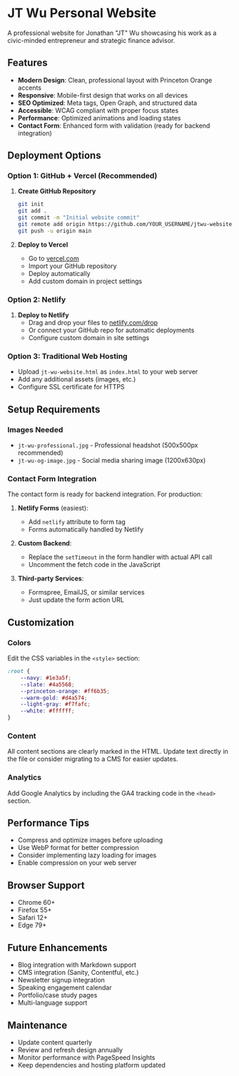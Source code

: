 # JT Wu Personal Website

A professional website for Jonathan "JT" Wu showcasing his work as a civic-minded entrepreneur and strategic finance advisor.

## Features

- **Modern Design**: Clean, professional layout with Princeton Orange accents
- **Responsive**: Mobile-first design that works on all devices  
- **SEO Optimized**: Meta tags, Open Graph, and structured data
- **Accessible**: WCAG compliant with proper focus states
- **Performance**: Optimized animations and loading states
- **Contact Form**: Enhanced form with validation (ready for backend integration)

## Deployment Options

### Option 1: GitHub + Vercel (Recommended)

1. **Create GitHub Repository**
   ```bash
   git init
   git add .
   git commit -m "Initial website commit"
   git remote add origin https://github.com/YOUR_USERNAME/jtwu-website.git
   git push -u origin main
   ```

2. **Deploy to Vercel**
   - Go to [vercel.com](https://vercel.com)
   - Import your GitHub repository
   - Deploy automatically
   - Add custom domain in project settings

### Option 2: Netlify

1. **Deploy to Netlify**
   - Drag and drop your files to [netlify.com/drop](https://netlify.com/drop)
   - Or connect your GitHub repo for automatic deployments
   - Configure custom domain in site settings

### Option 3: Traditional Web Hosting

- Upload `jt-wu-website.html` as `index.html` to your web server
- Add any additional assets (images, etc.)
- Configure SSL certificate for HTTPS

## Setup Requirements

### Images Needed
- `jt-wu-professional.jpg` - Professional headshot (500x500px recommended)
- `jt-wu-og-image.jpg` - Social media sharing image (1200x630px)

### Contact Form Integration
The contact form is ready for backend integration. For production:

1. **Netlify Forms** (easiest):
   - Add `netlify` attribute to form tag
   - Forms automatically handled by Netlify

2. **Custom Backend**:
   - Replace the `setTimeout` in the form handler with actual API call
   - Uncomment the fetch code in the JavaScript

3. **Third-party Services**:
   - Formspree, EmailJS, or similar services
   - Just update the form action URL

## Customization

### Colors
Edit the CSS variables in the `<style>` section:
```css
:root {
    --navy: #1e3a5f;
    --slate: #4a5568;
    --princeton-orange: #ff6b35;
    --warm-gold: #d4a574;
    --light-gray: #f7fafc;
    --white: #ffffff;
}
```

### Content
All content sections are clearly marked in the HTML. Update text directly in the file or consider migrating to a CMS for easier updates.

### Analytics
Add Google Analytics by including the GA4 tracking code in the `<head>` section.

## Performance Tips

- Compress and optimize images before uploading
- Use WebP format for better compression
- Consider implementing lazy loading for images
- Enable compression on your web server

## Browser Support

- Chrome 60+
- Firefox 55+  
- Safari 12+
- Edge 79+

## Future Enhancements

- Blog integration with Markdown support
- CMS integration (Sanity, Contentful, etc.)
- Newsletter signup integration
- Speaking engagement calendar
- Portfolio/case study pages
- Multi-language support

## Maintenance

- Update content quarterly
- Review and refresh design annually
- Monitor performance with PageSpeed Insights
- Keep dependencies and hosting platform updated